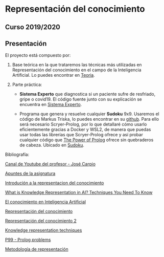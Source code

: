 # Representación del conocimiento

## Curso 2019/2020

## Presentación

El proyecto está compuesto por:

1. Base teórica en la que trataremos las técnicas más utilizadas en Representación del conocimiento en el campo de la Inteligencia Artificial. Lo puedes encontrar en [Teoria](https://github.com/nordin-lab/ProyectoRC/tree/master/Teoria).
2. Parte práctica:

    * **Sistema Experto** que diagnostica si un paciente sufre de resfriado, gripe o covid19. El código fuente junto con su explicación se encuentra en [Sistema Experto](https://github.com/nordin-lab/ProyectoRC/tree/master/Sistema_Experto).

    * Programa que genera y resuelve cualquier **Sudoku** 9x9. Usaremos el código de Markus Triska, lo puedes encontrar en su [github](https://github.com/triska/the-power-of-prolog). Para ello será necesario Scryer-Prolog, por lo que detallaré cómo usarlo eficientemente gracias a Docker y WSL2, de manera que puedas usar todas las librerías que Scryer-Prolog ofrece y así probar cualquier código que [The Power of Prolog](https://www.metalevel.at/prolog) ofrece
    sin quebraderos de cabeza. Ubicado en [Sudoku](https://github.com/nordin-lab/ProyectoRC/tree/master/Sudoku).

Bibliografía:

[Canal de Youtube del profesor - José Carpio](https://www.youtube.com/user/josecarpioc)

[Apuntes de la asignatura](http://www.uhu.es/jose.carpio/N_95.pdf)

[Introdución a la representacion del conocimiento](http://openaccess.uoc.edu/webapps/o2/bitstream/10609/69005/2/Representaci%C3%B3n%20del%20conocimiento_M%C3%B3dulo%201_Introducci%C3%B3n%20a%20la%20representaci%C3%B3n%20del%20conocimiento.pdf)

[What is Knowledge Representation in AI? Techniques You Need To Know](https://www.edureka.co/blog/knowledge-representation-in-ai/)

[El conocimiento en Inteligencia Artificial](https://es.slideshare.net/warrionet/el-conocimiento-en-ia)

[Representación del conocimiento](http://www.cs.us.es/~fsancho/?e=172)

[Representación del conocimiento 2](https://www.cs.upc.edu/~bejar/ia/transpas/teoria/3-RC0-Intro_rep_conocimiento.pdf)

[Knowledge representation techniques](http://www.hbcse.tifr.res.in/jrmcont/notespart1/node38.html)

[P99 - Prolog problems](https://www.ic.unicamp.br/~meidanis/courses/mc336/2009s2/prolog/problemas/)

[Metodología de representación](https://sitiointeligenciaa.wordpress.com/representacion-del-conocimiento/)